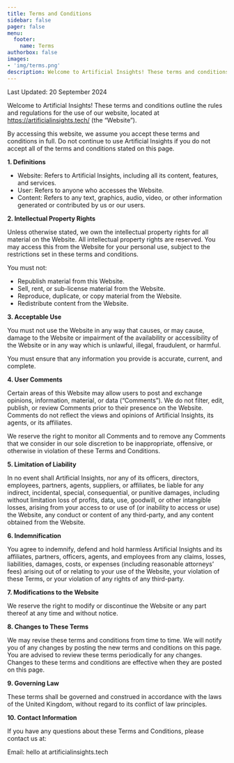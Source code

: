 ```yaml
---
title: Terms and Conditions
sidebar: false
pager: false
menu:
  footer:
    name: Terms
authorbox: false    
images: 
- 'img/terms.png'
description: Welcome to Artificial Insights! These terms and conditions outline the rules and regulations for the use of our website, located at https://artificialinsights.tech/ (the “Website”).
---
```


Last Updated: 20 September 2024

Welcome to Artificial Insights! These terms and conditions outline the rules and regulations for the use of our website, located at https://artificialinsights.tech/ (the “Website”).

By accessing this website, we assume you accept these terms and conditions in full. Do not continue to use Artificial Insights if you do not accept all of the terms and conditions stated on this page.

**1\. Definitions**

*   Website: Refers to Artificial Insights, including all its content, features, and services.
*   User: Refers to anyone who accesses the Website.
*   Content: Refers to any text, graphics, audio, video, or other information generated or contributed by us or our users.

**2\. Intellectual Property Rights**

Unless otherwise stated, we own the intellectual property rights for all material on the Website. All intellectual property rights are reserved. You may access this from the Website for your personal use, subject to the restrictions set in these terms and conditions.

You must not:

*   Republish material from this Website.
*   Sell, rent, or sub-license material from the Website.
*   Reproduce, duplicate, or copy material from the Website.
*   Redistribute content from the Website.

**3\. Acceptable Use**

You must not use the Website in any way that causes, or may cause, damage to the Website or impairment of the availability or accessibility of the Website or in any way which is unlawful, illegal, fraudulent, or harmful.

You must ensure that any information you provide is accurate, current, and complete.

**4\. User Comments**

Certain areas of this Website may allow users to post and exchange opinions, information, material, or data (“Comments”). We do not filter, edit, publish, or review Comments prior to their presence on the Website. Comments do not reflect the views and opinions of Artificial Insights, its agents, or its affiliates.

We reserve the right to monitor all Comments and to remove any Comments that we consider in our sole discretion to be inappropriate, offensive, or otherwise in violation of these Terms and Conditions.

**5\. Limitation of Liability**

In no event shall Artificial Insights, nor any of its officers, directors, employees, partners, agents, suppliers, or affiliates, be liable for any indirect, incidental, special, consequential, or punitive damages, including without limitation loss of profits, data, use, goodwill, or other intangible losses, arising from your access to or use of (or inability to access or use) the Website, any conduct or content of any third-party, and any content obtained from the Website.

**6\. Indemnification**

You agree to indemnify, defend and hold harmless Artificial Insights and its affiliates, partners, officers, agents, and employees from any claims, losses, liabilities, damages, costs, or expenses (including reasonable attorneys’ fees) arising out of or relating to your use of the Website, your violation of these Terms, or your violation of any rights of any third-party.

**7\. Modifications to the Website**

We reserve the right to modify or discontinue the Website or any part thereof at any time and without notice.

**8\. Changes to These Terms**

We may revise these terms and conditions from time to time. We will notify you of any changes by posting the new terms and conditions on this page. You are advised to review these terms periodically for any changes. Changes to these terms and conditions are effective when they are posted on this page.

**9\. Governing Law**

These terms shall be governed and construed in accordance with the laws of the United Kingdom, without regard to its conflict of law principles.

**10\. Contact Information**

If you have any questions about these Terms and Conditions, please contact us at:

Email: hello at artificialinsights.tech